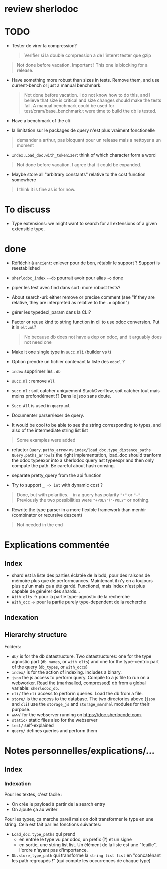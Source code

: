 # review sherlodoc

# TODO

- Tester de virer la compression?
  > Verifier si la double compression a de l'interet
  > tester que gzip
> Not done before vacation. Important ! This one is blocking for a release.

- Have something more robust than sizes in tests. Remove them, and use
  current-bench or just a manual benchmark.
  > Not done before vacation. I do not know how to do this, and I believe that
  size is critical and size changes should make the tests fail.
  A manual benchmark could be used for test/cram/base_benchmark.t were time to
  build the db is tested.

- Have a benchmark of the cli

- la limitation sur le packages de query n'est plus vraiment fonctionelle
> demander a arthur, pas bloquant pour un release mais a nettoyer a un moment

- `Index.Load_doc.with_tokenizer`: think of which character form a word
> Not done before vacation. I agree that it could be expanded.

- Maybe store all "arbitrary constants" relative to the cost function somewhere
> I think it is fine as is for now.


# To discuss

- Type extensions: we might want to search for all extensions of a given extensible type.

# done

- Réfléchir à `ancient`: enlever pour de bon, rétablir le support ?
Support is reestablished

- `sherlodoc_index` `--db` pourrait avoir pour alias `-o` done

- piper les test avec find dans sort: more robust tests?

- About search-uri: either remove or precise comment (see "If they are relative,
they are interpreted as relative to the `-o` option")

- gérer les typedecl_param dans la CLI?

- Factor or reuse kind to string function in cli to use odoc conversion. Put it in `elt.ml`?
  > No because db does not have a dep on odoc, and it arguably does not need one

- Make it one single type in `succ.mli` (builder vs t)

- Option prendre un fichier contenant la liste des `odocl` ?

- `index` supprimer les `.db`

- `succ.ml` : remove `All`

- `succ.ml` : soit catcher uniquement StackOverflow, soit catcher tout mais moins profondément !? Dans le jsoo sans doute.

- `Succ.All` is used in `query.ml`

- Documenter parser/lexer de query.

- It would be cool to be able to see the string corresponding to types, and also of the intermediate string list list
> Some examples were added

- refactor `Query.paths_arrow` vs `index/load_doc.type_distance_paths`
  `Query.paths_arrow` is the right implementation, load_doc should tranform the
  odoc typeexpr into a sherlodoc query ast typeexpr and then only compute the
  path.
  Be careful about hash consing.

- separate pretty_query from the api function

- Try to support `_ -> int` with dynamic cost ?
> Done, but with polarities. `_` in a query has polarity `"+"` or `"-"`.
  Previously the two possibilities were `"+POLY"`/`"-POLY"` or nothing.


- Rewrite the type parser in a more flexible framework than menhir (combinator or recursive descent)
> Not needed in the end

# Explications commentée

## Index

- shard est la liste des parties éclatée de la bdd, pour des raisons de mémoire
  plus que de performcances. Maintenant il n'y en a toujours plus qu'un mais ça
  a été gardé. Functionel, mais index n'est plus capable de générer des shards...
- `With_elts` -> pour la partie type-agnostic de la recherche
- `With_occ` -> pour la partie purely type-dependent de la recherche

## Indexation

## Hierarchy structure

Folders:

- `db/` is for the db datastructure. Two datastructures: one for the type
  agnostic part (`db_names`, or `with_elts`) and one for the type-centric part
  of the query (`db_types`, or `with_occs`)
- `index/` is for the action of indexing. Includes a binary.
- `jsoo` the js access to perform query. Compile to a js file to run on a webworker. Read the (marhsalled,
  compressed) db from a global variable: `sherlodoc_db`.
- `cli/` the `cli` access to perform queries. Load the db from a file.
- `store/` is the access to the database. The two directories above (`jsoo` and
  `cli`) use the `storage_js` and `storage_marshal` modules for their purpose.
- `www/` for the webserver running on <https://doc.sherlocode.com>.
- `static/` static files also for the webserver
- `test/` self-explained
- `query/` defines queries and perform them

# Notes personnelles/explications/...

## Index



### Indexation

Pour les textes, c'est facile :
- On crée le payload à partir de la search entry
- On ajoute ça au writer

Pour les types, ça marche pareil mais on doit transformer le type en une string.
Cela est fait par les fonctions suivantes:
- `Load_doc.type_paths` qui prend
  - en entrée le type vu par odoc, un prefix (?) et un signe
  - en sortie, une string list list. Un élément de la liste est une "feuille", l'ordre n'ayant pas d'importance.
- `Db.store_type_path` qui transforme la `string list list` en "concaténant les
  path regroupés !" (qui compte les occurrences de chaque type)







